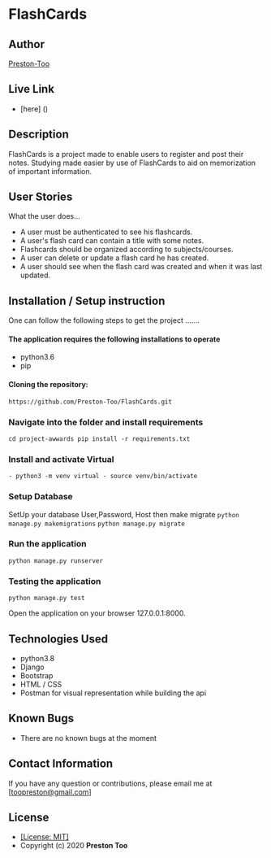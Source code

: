 # FlashCards
## Author
[Preston-Too](https://github.com/Preston-Too)

## Live Link
* [here] ()

## Description
 FlashCards is a project made to enable users to register and post their notes. Studying made easier by use of FlashCards to aid on memorization of important information.

## User Stories
What the user does...
* A user must be authenticated to see his flashcards.
* A user's flash card can contain a title with some notes.
* Flashcards should be organized according to subjects/courses.
* A user can delete or update a flash card he has created.
* A user should see when the flash card was created and when it was last updated.


## Installation / Setup instruction
One can follow the following steps to get the project .......
#### The application requires the following installations to operate 
* python3.6
* pip

#### Cloning the repository:
```https://github.com/Preston-Too/FlashCards.git```

### Navigate into the folder and install requirements
```cd project-awwards pip install -r requirements.txt ```

### Install and activate Virtual
```- python3 -m venv virtual - source venv/bin/activate ```

### Setup Database
SetUp your database User,Password, Host then make migrate
```python manage.py makemigrations```
```python manage.py migrate ```

### Run the application
```python manage.py runserver ```

### Testing the application
```python manage.py test ```

Open the application on your browser 127.0.0.1:8000.

## Technologies Used

* python3.8
* Django
* Bootstrap
* HTML / CSS
* Postman for visual representation while building the api


## Known Bugs
* There are no known bugs at the moment

## Contact Information 

If you have any question or contributions, please email me at [toopreston@gmail.com]

## License
* [[License: MIT]](LICENCE.md)
* Copyright (c) 2020 **Preston Too**